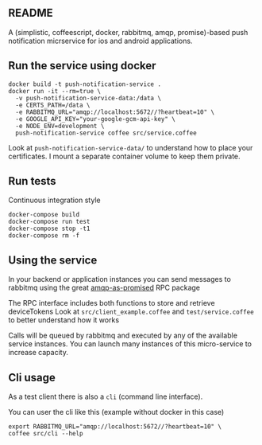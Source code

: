 README
------

A (simplistic, coffeescript, docker, rabbitmq, amqp, promise)-based
push notification micrservice for ios and android applications.


Run the service using docker
----------------------------

    docker build -t push-notification-service .
    docker run -it --rm=true \
      -v push-notification-service-data:/data \
      -e CERTS_PATH=/data \
      -e RABBITMQ_URL="amqp://localhost:5672//?heartbeat=10" \
      -e GOOGLE_API_KEY="your-google-gcm-api-key" \
      -e NODE_ENV=development \
      push-notification-service coffee src/service.coffee

Look at `push-notification-service-data/` to understand how to place your
certificates. I mount a separate container volume to keep them private.


Run tests
---------

Continuous integration style

    docker-compose build
    docker-compose run test
    docker-compose stop -t1
    docker-compose rm -f


Using the service
-----------------

In your backend or application instances you can send messages to rabbitmq using
the great [amqp-as-promised](https://github.com/ttab/amqp-as-promised) RPC package

The RPC interface includes both functions to store and retrieve deviceTokens
Look at `src/client_example.coffee` and `test/service.coffee` to better understand how it works

Calls will be queued by rabbitmq and executed by any of the available service instances.
You can launch many instances of this micro-service to increase capacity.


Cli usage
---------

As a test client there is also a `cli` (command line interface).

You can user the cli like this (example without docker in this case)

    export RABBITMQ_URL="amqp://localhost:5672//?heartbeat=10" \
    coffee src/cli --help
